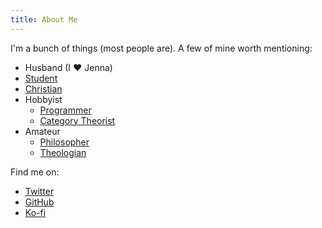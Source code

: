 ```yaml
---
title: About Me
---
```


I'm a bunch of things (most people are). A few of mine worth mentioning:

* Husband (I ❤ Jenna)
* [Student](/bethlehem-college-seminary)<!-- [[Bethlehem College & Seminary]] -->
* [Christian](/my-faith)<!-- [[My Faith]] -->
* Hobbyist 
  * [Programmer](/programming)<!-- [[Programming]] -->
  * [Category Theorist](/category-theory)<!-- [[Category Theory]] -->
* Amateur 
  * [Philosopher](/philosophy)<!-- [[Philosophy]] -->
  * [Theologian](/theology)<!-- [[Theology]] -->

Find me on:
* <a href="https://twitter.com/CalebFiggers" target="_blank">Twitter</a>
* <a href="https://github.com/CFiggers" target="_blank">GitHub</a>
* <a href="https://ko-fi.com/calebfiggers" target="_blank">Ko-fi</a>